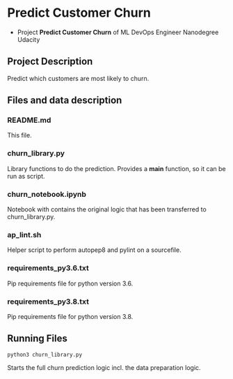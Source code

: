 # Predict Customer Churn

- Project **Predict Customer Churn** of ML DevOps Engineer Nanodegree Udacity

## Project Description
Predict which customers are most likely to churn.

## Files and data description
### README.md
This file.

### churn_library.py
Library functions to do the prediction. Provides a __main__ function, so it
can be run as script.

### churn_notebook.ipynb
Notebook with contains the original logic that has been transferred to
churn_library.py.

### ap_lint.sh
Helper script to perform autopep8 and pylint on a sourcefile.

### requirements_py3.6.txt
Pip requirements file for python version 3.6.

### requirements_py3.8.txt
Pip requirements file for python version 3.8.

## Running Files
`python3 churn_library.py`

Starts the full churn prediction logic incl. the data preparation logic.

